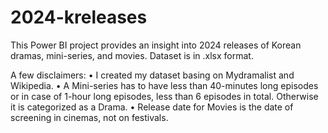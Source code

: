 # 2024-kreleases

This Power BI project provides an insight into 2024 releases of Korean dramas, mini-series, and movies.
Dataset is in .xlsx format.

A few disclaimers:
• I created my dataset basing on Mydramalist and Wikipedia.
• A Mini-series has to have less than 40-minutes long episodes or in case of 1-hour long episodes, less than 6 episodes in total. Otherwise it is categorized as a Drama.
• Release date for Movies is the date of screening in cinemas, not on festivals.
